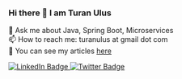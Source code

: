 ### Hi there 👋 I am Turan Ulus</br>

💬 Ask me about Java, Spring Boot, Microservices</br>
📫 How to reach me: turanulus at gmail dot com</br>
📖 You can see my articles <a href="https://medium.com/@turanulus">here</a></br>

<div id="badges">
  <a href="https://www.linkedin.com/in/turanulus/">
    <img src="https://img.shields.io/badge/LinkedIn-blue?style=for-the-badge&logo=linkedin&logoColor=white" alt="LinkedIn Badge"/>
  </a>
  <a href="https://twitter.com/turanulus/">
    <img src="https://img.shields.io/badge/Twitter-blue?style=for-the-badge&logo=twitter&logoColor=white" alt="Twitter Badge"/>
  </a>
</div>

